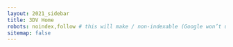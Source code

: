 ```yaml
---
layout: 2021_sidebar
title: 3DV Home
robots: noindex,follow # this will make / non-indexable (Google won’t use it as the canonical for other years), but users will still get redirected.
sitemap: false
---
```

